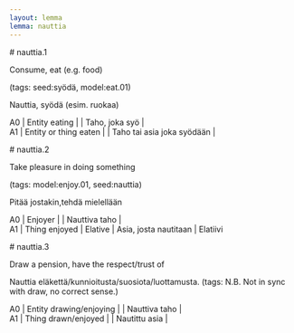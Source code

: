 ```yaml
---
layout: lemma
lemma: nauttia
---
```


<div class="sense">
# <span class="sensename">nauttia.1</span>

<span class="description">Consume, eat (e.g. food)</span>

(tags: seed:syödä, model:eat.01)

<span class="description">Nauttia, syödä (esim. ruokaa)</span>



A0 | Entity eating |   | Taho, joka syö |  
A1 | Entity or thing eaten |   | Taho tai asia joka syödään |  

</div>

<div class="sense">
# <span class="sensename">nauttia.2</span>

<span class="description">Take pleasure in doing something</span>

(tags: model:enjoy.01, seed:nauttia)

<span class="description">Pitää jostakin,tehdä mielellään</span>

A0 | Enjoyer |   | Nauttiva taho |  
A1 | Thing enjoyed | Elative | Asia, josta nautitaan | Elatiivi

</div>

<div class="sense">
# <span class="sensename">nauttia.3</span>

<span class="description">Draw a pension, have the respect/trust of</span>

<span class="description">Nauttia eläkettä/kunnioitusta/suosiota/luottamusta. (tags: N.B. Not in sync with draw, no correct sense.)</span>

A0 | Entity drawing/enjoying |   | Nauttiva taho |  
A1 | Thing drawn/enjoyed |   | Nautittu asia |  

</div>

